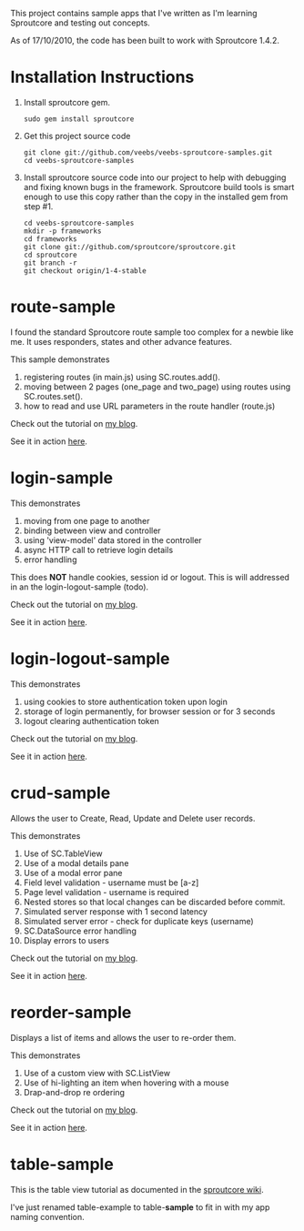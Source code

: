 This project contains sample apps that I've written as I'm learning Sproutcore and testing out concepts.

As of 17/10/2010, the code has been built to work with Sproutcore 1.4.2.

Installation Instructions
=========================
1. Install sproutcore gem.

       sudo gem install sproutcore


2. Get this project source code

       git clone git://github.com/veebs/veebs-sproutcore-samples.git
       cd veebs-sproutcore-samples


3. Install sproutcore source code into our project to help with debugging and fixing known bugs in the framework.
   Sproutcore build tools is smart enough to use this copy rather than the copy in the installed gem from step #1.

       cd veebs-sproutcore-samples
       mkdir -p frameworks
       cd frameworks
       git clone git://github.com/sproutcore/sproutcore.git
       cd sproutcore
       git branch -r
       git checkout origin/1-4-stable

route-sample
============
I found the standard Sproutcore route sample too complex for a newbie like me.
It uses responders, states and other advance features.

This sample demonstrates

1. registering routes (in main.js) using SC.routes.add().
2. moving between 2 pages (one_page and two_page) using routes using SC.routes.set().
3. how to read and use URL parameters in the route handler (route.js)

Check out the tutorial on [my blog](http://www.veebsbraindump.com/2010/08/sproutcore-page-navigation-using-routes/).

See it in action [here](http://demo.veebsbraindump.com/route_sample/).

login-sample
============
This demonstrates

1. moving from one page to another
2. binding between view and controller
3. using 'view-model' data stored in the controller
4. async HTTP call to retrieve login details
5. error handling

This does **NOT** handle cookies, session id or logout.  This is will addressed in an the login-logout-sample (todo).

Check out the tutorial on [my blog](http://www.veebsbraindump.com/2010/08/sproutcore-login-sample/).

See it in action [here](http://demo.veebsbraindump.com/login_sample/).


login-logout-sample
===================
This demonstrates

1. using cookies to store authentication token upon login
2. storage of login permanently, for browser session or for 3 seconds
3. logout clearing authentication token

Check out the tutorial on [my blog](http://www.veebsbraindump.com/2010/09/sproutcore-login-logout-sample/).

See it in action [here](http://demo.veebsbraindump.com/login_logout_sample/).


crud-sample
===========
Allows the user to Create, Read, Update and Delete user records.

This demonstrates

1.  Use of SC.TableView
2.  Use of a modal details pane
3.  Use of a modal error pane
4.  Field level validation - username must be [a-z]
5.  Page level validation - username is required
6.  Nested stores so that local changes can be discarded before commit.
7.  Simulated server response with 1 second latency
8.  Simulated server error - check for duplicate keys (username)
9.  SC.DataSource error handling
10. Display errors to users

Check out the tutorial on [my blog](http://www.veebsbraindump.com/2010/10/sproutcore-crud-tutorial-using-sc-tableview).

See it in action [here](http://demo.veebsbraindump.com/crud_sample/).


reorder-sample
===========
Displays a list of items and allows the user to re-order them.

This demonstrates

1. Use of a custom view with SC.ListView
2. Use of hi-lighting an item when hovering with a mouse
3. Drap-and-drop re ordering

Check out the tutorial on [my blog](http://www.veebsbraindump.com/2010/10/sproutcore-reorder-tutorial-using-a-custom-listview).

See it in action [here](http://demo.veebsbraindump.com/reorder_sample/).



table-sample
============
This is the table view tutorial as documented in the [sproutcore wiki](http://wiki.sproutcore.com/Basic-TableView-Tutorial).

I've just renamed table-example to table-**sample** to fit in with my app naming convention.


